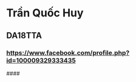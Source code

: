 # Trần Quốc Huy
## DA18TTA
### <i class="fa-brands fa-facebook"></i> https://www.facebook.com/profile.php?id=100009329333435
<FontAwesomeIcon icon="fa-brands fa-facebook" />
#### 
